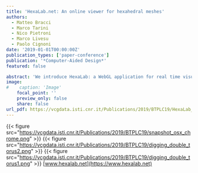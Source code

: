 ```yaml
---
title: 'HexaLab.net: An online viewer for hexahedral meshes'
authors:
  - Matteo Bracci
  - Marco Tarini
  - Nico Pietroni
  - Marco Livesu
  - Paolo Cignoni
date: '2019-01-01T00:00:00Z'
publication_types: ['paper-conference']
publication: '*Computer-Aided Design*'
featured: false

abstract: 'We introduce HexaLab: a WebGL application for real time visualization, exploration and assessment of hexahedral meshes. HexaLab can be used by simply opening www.hexalab.net. Our visualization tool targets both users and scholars. Practitioners who employ hexmeshes for Finite Element Analysis, can readily check mesh quality and assess its usability for simulation. Researchers involved in mesh generation may use HexaLab to perform a detailed analysis of the mesh structure, isolating weak points and testing new solutions to improve on the state of the art and generate high quality images. To this end, we support a wide variety of visualization and volume inspection tools. Our system offers also immediate access to a repository containing all the publicly available meshes produced with the most recent techniques for hexmesh generation. We believe HexaLab, providing a common tool for visualizing, assessing and distributing results, will push forward the recent strive for replicability in our scientific community'
image:
#    caption: 'Image'
    focal_point: ''
    preview_only: false
    share: false
url_pdf: https://vcgdata.isti.cnr.it/Publications/2019/BTPLC19/HexaLab_Personal.pdf
---
```

{{< figure src="https://vcgdata.isti.cnr.it/Publications/2019/BTPLC19/snapshot_osx_chrome.png" >}}
{{< figure src="https://vcgdata.isti.cnr.it/Publications/2019/BTPLC19/digging_double_torus2.png" >}}
{{< figure src="https://vcgdata.isti.cnr.it/Publications/2019/BTPLC19/digging_double_torus1.png" >}}
[www.hexalab.net](https://www.hexalab.net)

